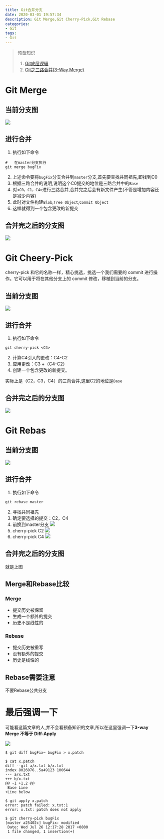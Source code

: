 ```yaml
---
title: Git合并分支
date: 2020-03-01 19:57:34
description: Git Merge,Git Cherry-Pick,Git Rebase
categories:
- Git
tags:
- Git
---
```

>   预备知识
>   1.  [Git底层逻辑](/2020/02/23/Git底层逻辑/)
>   2.  [Git之三路合并(3-Way Merge)](/2020/03/01/Git之三路合并/)
#   Git Merge
##  当前分支图
![](../images/2020/03/20200301011.png)

##  进行合并
1.  执行如下命令
```
#   在master分支执行
git merge bugFix
```
2.  上述命令要将`bugFix`分支合并到`master`分支,首先要查找共同祖先,即找到C0
3.  根据三路合并的说明,说明这个C0提交的地位是三路合并中的`Base`
4.  对`<C0，C1，C4>`进行三路合并,合并完之后会有新文件产生(不管是增加内容还是减少内容)
5.  此时对文件构建`Blob`,`Tree Object`,`Commit Object`
6.  这样就得到一个包含更改的新提交

##  合并完之后的分支图
![](../images/2020/03/20200301012.png)

#   Git Cheery-Pick
cherry-pick 和它的名称一样，精心挑选，挑选一个我们需要的 commit 进行操作。它可以用于将在其他分支上的 commit 修改，移植到当前的分支。

##  当前分支图
![](../images/2020/03/20200301013.png)

##  进行合并
1.  执行如下命令
```
git cherry-pick <C4>
```
2.  计算C4引入的更改：C4-C2
3.  应用更改：C3 +（C4-C2）
4.  创建一个包含更改的新提交。

实际上是（C2，C3，C4）的三向合并,这里C2的地位是`Base`

##  合并完之后的分支图
![](../images/2020/03/20200301014.png)

#   Git Rebas
##  当前分支图
![](../images/2020/03/20200301015.png)

##  进行合并
1.  执行如下命令
```
git rebase master
```
2.  寻找共同祖先
3.  确定要选择的提交：C2，C4
4.  前换到master分支
![](../images/2020/03/20200301016.png)
5.  cherry-pick C2
![](../images/2020/03/20200301017.png)
6.  cherry-pick C4
![](../images/2020/03/20200301018.png)

##  合并完之后的分支图
就是上图

##   Merge和Rebase比较
###  Merge
+   提交历史被保留
+   生成一个额外的提交
+   历史不是线性的

###  Rebase
+   提交历史被重写
+   没有额外的提交
+   历史是线性的

##  Rebase需要注意
不要Rebase公共分支

#   最后强调一下
可能看这篇文章的人,并不会看预备知识的文章,所以在这里强调一下**3-way Merge 不等于 Diff-Apply**

![](../images/2020/03/20200301019.png)

```
$ git diff bugFix~ bugFix > x.patch

$ cat x.patch
diff --git a/x.txt b/x.txt
index 8026076..5a49123 100644
--- a/x.txt
+++ b/x.txt
@@ -1 +1,2 @@
 Base Line
+Line below

$ git apply x.patch
error: patch failed: x.txt:1
error: x.txt: patch does not apply

$ git cherry-pick bugFix
[master a25402c] bugFix: modified
 Date: Wed Jul 26 12:17:28 2017 +0800
 1 file changed, 1 insertion(+)
```




